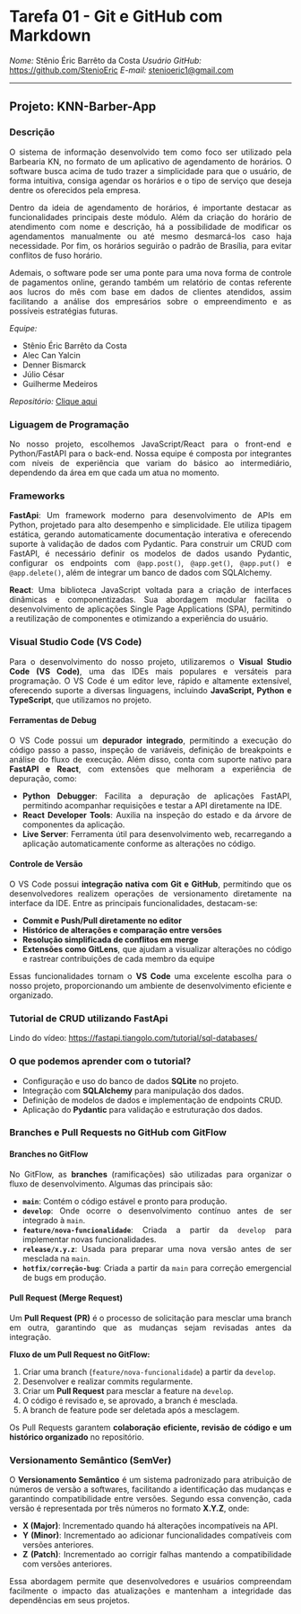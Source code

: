 # Tarefa 01 - Git e GitHub com Markdown

*Nome:* Stênio Éric Barrêto da Costa
*Usuário GitHub:* https://github.com/StenioEric
*E-mail:* stenioeric1@gmail.com

---

## Projeto: KNN-Barber-App

### Descrição

<div style="text-align: justify">
O sistema de informação desenvolvido tem como foco ser utilizado pela Barbearia KN, no formato de um aplicativo de agendamento de horários. O software busca acima de tudo trazer a simplicidade para que o usuário, de forma intuitiva, consiga agendar os horários e o tipo de serviço que deseja dentre os oferecidos pela empresa.

Dentro da ideia de agendamento de horários, é importante destacar as funcionalidades principais deste módulo. Além da criação do horário de atendimento com nome e descrição, há a possibilidade de modificar os agendamentos manualmente ou até mesmo desmarcá-los caso haja necessidade. Por fim, os horários seguirão o padrão de Brasília, para evitar conflitos de fuso horário.

Ademais, o software pode ser uma ponte para uma nova forma de controle de pagamentos online, gerando também um relatório de contas referente aos lucros do mês com base em dados de clientes atendidos, assim facilitando a análise dos empresários sobre o empreendimento e as possíveis estratégias futuras.

</div>

_Equipe:_

- Stênio Éric Barrêto da Costa
- Alec Can Yalcin
- Denner Bismarck
- Júlio César
- Guilherme Medeiros 

_Repositório:_
[Clique aqui](https://github.com/AlecYalcin/KNN-Barber-App)


### Liguagem de Programação

<div style="text-align: justify">
No nosso projeto, escolhemos JavaScript/React para o front-end e Python/FastAPI para o back-end. Nossa equipe é composta por integrantes com níveis de experiência que variam do básico ao intermediário, dependendo da área em que cada um atua no momento.
</div>

### Frameworks

<div style="text-align: justify">

 **FastApi**: Um framework moderno para desenvolvimento de APIs em Python, projetado para alto desempenho e simplicidade. Ele utiliza tipagem estática, gerando automaticamente documentação interativa e oferecendo suporte à validação de dados com Pydantic. Para construir um CRUD com FastAPI, é necessário definir os modelos de dados usando Pydantic, configurar os endpoints com `@app.post()`, `@app.get()`, `@app.put()` e `@app.delete()`, além de integrar um banco de dados com SQLAlchemy.

**React**: Uma biblioteca JavaScript voltada para a criação de interfaces dinâmicas e componentizadas. Sua abordagem modular facilita o desenvolvimento de aplicações Single Page Applications (SPA), permitindo a reutilização de componentes e otimizando a experiência do usuário.

</div>

### Visual Studio Code (VS Code)

<div style="text-align: justify">

Para o desenvolvimento do nosso projeto, utilizaremos o **Visual Studio Code (VS Code)**, uma das IDEs mais populares e versáteis para programação. O VS Code é um editor leve, rápido e altamente extensível, oferecendo suporte a diversas linguagens, incluindo **JavaScript, Python e TypeScript**, que utilizamos no projeto.  

#### **Ferramentas de Debug**  
O VS Code possui um **depurador integrado**, permitindo a execução do código passo a passo, inspeção de variáveis, definição de breakpoints e análise do fluxo de execução. Além disso, conta com suporte nativo para **FastAPI e React**, com extensões que melhoram a experiência de depuração, como:  
- **Python Debugger**: Facilita a depuração de aplicações FastAPI, permitindo acompanhar requisições e testar a API diretamente na IDE.  
- **React Developer Tools**: Auxilia na inspeção do estado e da árvore de componentes da aplicação.  
- **Live Server**: Ferramenta útil para desenvolvimento web, recarregando a aplicação automaticamente conforme as alterações no código.  

#### **Controle de Versão**  
O VS Code possui **integração nativa com Git e GitHub**, permitindo que os desenvolvedores realizem operações de versionamento diretamente na interface da IDE. Entre as principais funcionalidades, destacam-se:  
- **Commit e Push/Pull diretamente no editor**  
- **Histórico de alterações e comparação entre versões**  
- **Resolução simplificada de conflitos em merge**  
- **Extensões como GitLens**, que ajudam a visualizar alterações no código e rastrear contribuições de cada membro da equipe  

Essas funcionalidades tornam o **VS Code** uma excelente escolha para o nosso projeto, proporcionando um ambiente de desenvolvimento eficiente e organizado.

</div>

### Tutorial de CRUD utilizando FastApi

<div style="text-align: justify">

 Lindo do vídeo: https://fastapi.tiangolo.com/tutorial/sql-databases/

 ### **O que podemos aprender com o tutorial?**  
- Configuração e uso do banco de dados **SQLite** no projeto.  
- Integração com **SQLAlchemy** para manipulação dos dados.  
- Definição de modelos de dados e implementação de endpoints CRUD.  
- Aplicação do **Pydantic** para validação e estruturação dos dados.  

</div>

### Branches e Pull Requests no GitHub com GitFlow

<div style="text-align: justify">

#### **Branches no GitFlow**  
No GitFlow, as **branches** (ramificações) são utilizadas para organizar o fluxo de desenvolvimento. Algumas das principais são:  

- **`main`**: Contém o código estável e pronto para produção.  
- **`develop`**: Onde ocorre o desenvolvimento contínuo antes de ser integrado à `main`.  
- **`feature/nova-funcionalidade`**: Criada a partir da `develop` para implementar novas funcionalidades.  
- **`release/x.y.z`**: Usada para preparar uma nova versão antes de ser mesclada na `main`.  
- **`hotfix/correção-bug`**: Criada a partir da `main` para correção emergencial de bugs em produção.  

#### **Pull Request (Merge Request)**  
Um **Pull Request (PR)** é o processo de solicitação para mesclar uma branch em outra, garantindo que as mudanças sejam revisadas antes da integração.  

**Fluxo de um Pull Request no GitFlow:**  
1. Criar uma branch (`feature/nova-funcionalidade`) a partir da `develop`.  
2. Desenvolver e realizar commits regularmente.  
3. Criar um **Pull Request** para mesclar a feature na `develop`.  
4. O código é revisado e, se aprovado, a branch é mesclada.  
5. A branch de feature pode ser deletada após a mesclagem.  

Os Pull Requests garantem **colaboração eficiente, revisão de código e um histórico organizado** no repositório.  
</div>


### Versionamento Semântico (SemVer)

<div style="text-align: justify">

O **Versionamento Semântico** é um sistema padronizado para atribuição de números de versão a softwares, facilitando a identificação das mudanças e garantindo compatibilidade entre versões. Segundo essa convenção, cada versão é representada por três números no formato **X.Y.Z**, onde:

- **X (Major)**: Incrementado quando há alterações incompatíveis na API.
- **Y (Minor)**: Incrementado ao adicionar funcionalidades compatíveis com versões anteriores.
- **Z (Patch)**: Incrementado ao corrigir falhas mantendo a compatibilidade com versões anteriores.

Essa abordagem permite que desenvolvedores e usuários compreendam facilmente o impacto das atualizações e mantenham a integridade das dependências em seus projetos.
</div>
